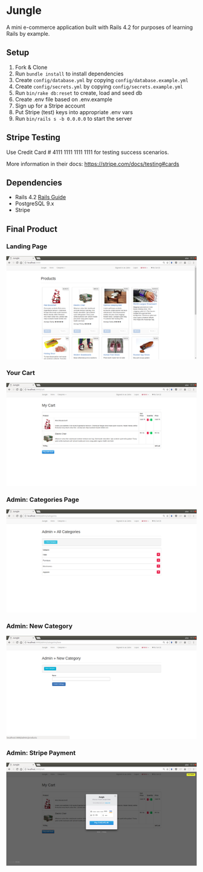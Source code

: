 # Jungle

A mini e-commerce application built with Rails 4.2 for purposes of learning Rails by example.


## Setup

1. Fork & Clone
2. Run `bundle install` to install dependencies
3. Create `config/database.yml` by copying `config/database.example.yml`
4. Create `config/secrets.yml` by copying `config/secrets.example.yml`
5. Run `bin/rake db:reset` to create, load and seed db
6. Create .env file based on .env.example
7. Sign up for a Stripe account
8. Put Stripe (test) keys into appropriate .env vars
9. Run `bin/rails s -b 0.0.0.0` to start the server

## Stripe Testing

Use Credit Card # 4111 1111 1111 1111 for testing success scenarios.

More information in their docs: <https://stripe.com/docs/testing#cards>

## Dependencies

* Rails 4.2 [Rails Guide](http://guides.rubyonrails.org/v4.2/)
* PostgreSQL 9.x
* Stripe

## Final Product

### Landing Page

!["Home Page"](https://github.com/Zxela/jungle-rails/blob/master/docs/home.png)

### Your Cart

!["Your Cart"](https://github.com/Zxela/jungle-rails/blob/master/docs/cart.png)

### Admin: Categories Page

!["Admin Categories Page"](https://github.com/Zxela/jungle-rails/blob/master/docs/admincat.png)

### Admin: New Category

!["Admin: New Category"](https://github.com/Zxela/jungle-rails/blob/master/docs/adminnewcat.png)

### Admin: Stripe Payment

!["Admin: Stripe Payment"](https://github.com/Zxela/jungle-rails/blob/master/docs/stripe.png)
